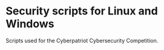 # Security scripts for Linux and Windows
Scripts used for the Cyberpatriot Cybersecurity Competition.
